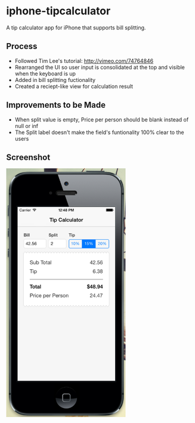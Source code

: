 iphone-tipcalculator
====================

A tip calculator app for iPhone that supports bill splitting.

## Process

* Followed Tim Lee's tutorial: http://vimeo.com/74764846
* Rearranged the UI so user input is consolidated at the top and visible when the keyboard is up
* Added in bill splitting fuctionality
* Created a reciept-like view for calculation result

## Improvements to be Made

* When split value is empty, Price per person should be blank instead of null or inf
* The Split label doesn't make the field's funtionality 100% clear to the users

## Screenshot

<img src="screenshot.png" width="320px" height="auto">
